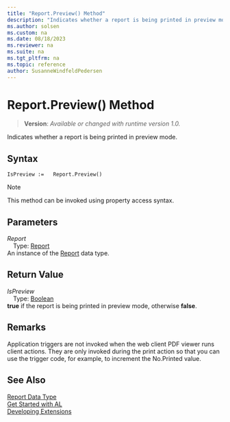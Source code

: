 ```yaml
---
title: "Report.Preview() Method"
description: "Indicates whether a report is being printed in preview mode."
ms.author: solsen
ms.custom: na
ms.date: 08/18/2023
ms.reviewer: na
ms.suite: na
ms.tgt_pltfrm: na
ms.topic: reference
author: SusanneWindfeldPedersen
---
```

[//]: # (START>DO_NOT_EDIT)
[//]: # (IMPORTANT:Do not edit any of the content between here and the END>DO_NOT_EDIT.)
[//]: # (Any modifications should be made in the .xml files in the ModernDev repo.)
# Report.Preview() Method
> **Version**: _Available or changed with runtime version 1.0._

Indicates whether a report is being printed in preview mode.


## Syntax
```AL
IsPreview :=   Report.Preview()
```
> [!NOTE]
> This method can be invoked using property access syntax.
## Parameters
*Report*  
&emsp;Type: [Report](report-data-type.md)  
An instance of the [Report](report-data-type.md) data type.  

## Return Value
*IsPreview*  
&emsp;Type: [Boolean](../boolean/boolean-data-type.md)  
**true** if the report is being printed in preview mode, otherwise **false**.


[//]: # (IMPORTANT: END>DO_NOT_EDIT)

## Remarks

Application triggers are not invoked when the web client PDF viewer runs client actions. They are only invoked during the print action so that you can use the trigger code, for example, to increment the No.Printed value.

## See Also
[Report Data Type](report-data-type.md)  
[Get Started with AL](../../devenv-get-started.md)  
[Developing Extensions](../../devenv-dev-overview.md)